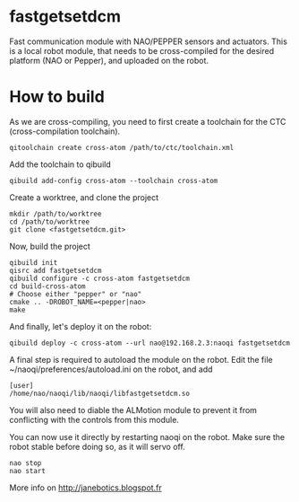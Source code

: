 fastgetsetdcm
==

Fast communication module with NAO/PEPPER sensors and actuators. 
This is a local robot module, that needs to be cross-compiled for the desired platform (NAO or Pepper), and uploaded on the robot.

How to build
==

As we are cross-compiling, you need to first create a toolchain for the CTC (cross-compilation toolchain).

```
qitoolchain create cross-atom /path/to/ctc/toolchain.xml
```

Add the toolchain to qibuild

```
qibuild add-config cross-atom --toolchain cross-atom
```

Create a worktree, and clone the project
```
mkdir /path/to/worktree
cd /path/to/worktree
git clone <fastgetsetdcm.git>
```

Now, build the project 

```
qibuild init
qisrc add fastgetsetdcm
qibuild configure -c cross-atom fastgetsetdcm
cd build-cross-atom
# Choose either "pepper" or "nao"
cmake .. -DROBOT_NAME=<pepper|nao>
make
```


And finally, let's deploy it on the robot:

```
qibuild deploy -c cross-atom --url nao@192.168.2.3:naoqi fastgetsetdcm
```

A final step is required to autoload the module on the robot.
Edit the file ~/naoqi/preferences/autoload.ini on the robot, and add

```
[user]
/home/nao/naoqi/lib/naoqi/libfastgetsetdcm.so
```

You will also need to diable the ALMotion module to prevent it from conflicting with the controls from this module.

You can now use it directly by restarting naoqi on the robot.
Make sure the robot stable before doing so, as it will servo off.

```
nao stop
nao start
```

More info on http://janebotics.blogspot.fr

